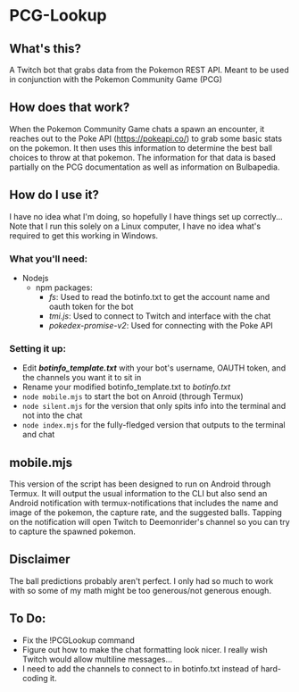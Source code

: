 # PCG-Lookup

## What's this?
A Twitch bot that grabs data from the Pokemon REST API.  Meant to be used in conjunction with the Pokemon Community Game (PCG)

## How does that work?
When the Pokemon Community Game chats a spawn an encounter, it reaches out to the Poke API (https://pokeapi.co/) to grab some basic stats on the pokemon.  It then uses this information to determine the best ball choices to throw at that pokemon.  The information for that data is based partially on the PCG documentation as well as information on Bulbapedia.

## How do I use it?
I have no idea what I'm doing, so hopefully I have things set up correctly...  Note that I run this solely on a Linux computer, I have no idea what's required to get this working in Windows.

### What you'll need:
- Nodejs
  - npm packages:
      - *fs*: Used to read the botinfo.txt to get the account name and oauth token for the bot
      - *tmi.js*: Used to connect to Twitch and interface with the chat
      - *pokedex-promise-v2*: Used for connecting with the Poke API
   
### Setting it up:
- Edit ***botinfo_template.txt*** with your bot's username, OAUTH token, and the channels you want it to sit in
- Rename your modified botinfo_template.txt to *botinfo.txt*
- `node mobile.mjs` to start the bot on Anroid (through Termux)
- `node silent.mjs` for the version that only spits info into the terminal and not into the chat
- `node index.mjs`  for the fully-fledged version that outputs to the terminal and chat

## mobile.mjs
This version of the script has been designed to run on Android through Termux.  It will output the usual information to the CLI but also send an Android notification with termux-notifications that includes the name and image of the pokemon, the capture rate, and the suggested balls.  Tapping on the notification will open Twitch to Deemonrider's channel so you can try to capture the spawned pokemon.


## Disclaimer
The ball predictions probably aren't perfect.  I only had so much to work with so some of my math might be too generous/not generous enough.

## To Do:
- Fix the !PCGLookup command
- Figure out how to make the chat formatting look nicer.  I really wish Twitch would allow multiline messages...
- I need to add the channels to connect to in botinfo.txt instead of hard-coding it.
